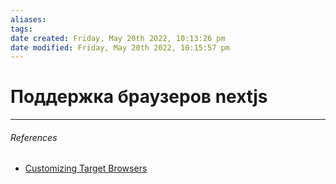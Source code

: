 ```yaml
---
aliases: 
tags: 
date created: Friday, May 20th 2022, 10:13:26 pm
date modified: Friday, May 20th 2022, 10:15:57 pm
---
```


# Поддержка браузеров nextjs

---

###### References

- [Customizing Target Browsers](https://nextjs.org/docs/advanced-features/customizing-postcss-config#customizing-target-browsers)
